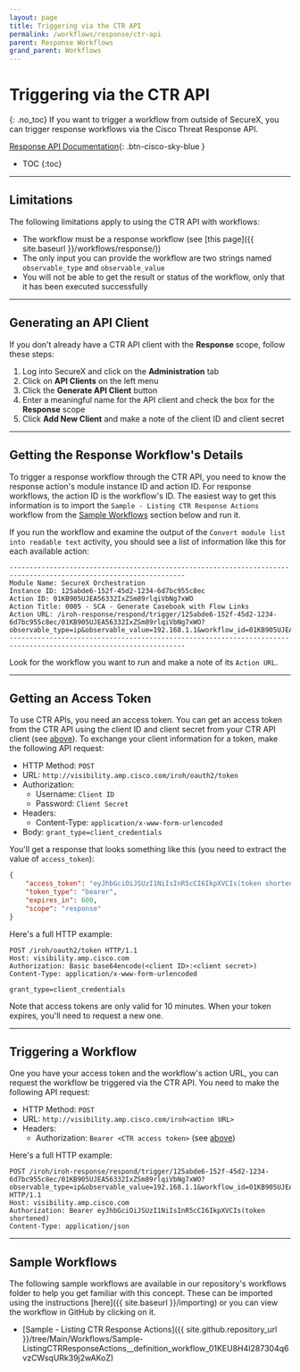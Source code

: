 ```yaml
---
layout: page
title: Triggering via the CTR API
permalink: /workflows/response/ctr-api
parent: Response Workflows
grand_parent: Workflows
---
```


# Triggering via the CTR API
{: .no_toc}
If you want to trigger a workflow from outside of SecureX, you can trigger response workflows via the Cisco Threat Response API.

[Response API Documentation](https://visibility.amp.cisco.com/iroh/iroh-response/index.html){: .btn-cisco-sky-blue }

- TOC
{:toc}

---

## Limitations
The following limitations apply to using the CTR API with workflows:
* The workflow must be a response workflow (see [this page]({{ site.baseurl }}/workflows/response/))
* The only input you can provide the workflow are two strings named `observable_type` and `observable_value`
* You will not be able to get the result or status of the workflow, only that it has been executed successfully

---

## Generating an API Client
If you don't already have a CTR API client with the **Response** scope, follow these steps:

1. Log into SecureX and click on the **Administration** tab
1. Click on **API Clients** on the left menu
1. Click the **Generate API Client** button
1. Enter a meaningful name for the API client and check the box for the **Response** scope
1. Click **Add New Client** and make a note of the client ID and client secret

---

## Getting the Response Workflow's Details
To trigger a response workflow through the CTR API, you need to know the response action's module instance ID and action ID. For response workflows, the action ID is the workflow's ID. The easiest way to get this information is to import the `Sample - Listing CTR Response Actions` workflow from the [Sample Workflows](#sample-workflows) section below and run it.

If you run the workflow and examine the output of the `Convert module list into readable text` activity, you should see a list of information like this for each available action:
```text
------------------------------------------------------------------------------------------------------------------
Module Name: SecureX Orchestration
Instance ID: 125abde6-152f-45d2-1234-6d7bc955c8ec
Action ID: 01KB905UJEA56332IxZSm89rlqiVbNg7xWO
Action Title: 0005 - SCA - Generate Casebook with Flow Links
Action URL: /iroh-response/respond/trigger/125abde6-152f-45d2-1234-6d7bc955c8ec/01KB905UJEA56332IxZSm89rlqiVbNg7xWO?observable_type=ip&observable_value=192.168.1.1&workflow_id=01KB905UJEA56332IxZSm89rlqiVbNg7xWO
------------------------------------------------------------------------------------------------------------------
```

Look for the workflow you want to run and make a note of its `Action URL`.

---

## Getting an Access Token
To use CTR APIs, you need an access token. You can get an access token from the CTR API using the client ID and client secret from your CTR API client (see [above](#generating-an-api-client)). To exchange your client information for a token, make the following API request:
* HTTP Method: `POST`
* URL: `http://visibility.amp.cisco.com/iroh/oauth2/token`
* Authorization:
	* Username: `Client ID`
	* Password: `Client Secret`
* Headers:
	* Content-Type: `application/x-www-form-urlencoded`
* Body: `grant_type=client_credentials`

You'll get a response that looks something like this (you need to extract the value of `access_token`):
```json
{
    "access_token": "eyJhbGciOiJSUzI1NiIsInR5cCI6IkpXVCIs(token shortened)",
    "token_type": "bearer",
    "expires_in": 600,
    "scope": "response"
}
```

Here's a full HTTP example:
```text
POST /iroh/oauth2/token HTTP/1.1
Host: visibility.amp.cisco.com
Authorization: Basic base64encode(<client ID>:<client secret>)
Content-Type: application/x-www-form-urlencoded

grant_type=client_credentials
```

Note that access tokens are only valid for 10 minutes. When your token expires, you'll need to request a new one.

---

## Triggering a Workflow
One you have your access token and the workflow's action URL, you can request the workflow be triggered via the CTR API. You need to make the following API request:
* HTTP Method: `POST`
* URL: `http://visibility.amp.cisco.com/iroh<action URL>`
* Headers:
	* Authorization: `Bearer <CTR access token>` (see [above](#getting-an-access-token))

Here's a full HTTP example:
```text
POST /iroh/iroh-response/respond/trigger/125abde6-152f-45d2-1234-6d7bc955c8ec/01KB905UJEA56332IxZSm89rlqiVbNg7xWO?observable_type=ip&observable_value=192.168.1.1&workflow_id=01KB905UJEA56332IxZSm89rlqiVbNg7xWO HTTP/1.1
Host: visibility.amp.cisco.com
Authorization: Bearer eyJhbGciOiJSUzI1NiIsInR5cCI6IkpXVCIs(token shortened)
Content-Type: application/json
```

---

## Sample Workflows
The following sample workflows are available in our repository's workflows folder to help you get familiar with this concept. These can be imported using the instructions [here]({{ site.baseurl }}/importing) or you can view the workflow in GitHub by clicking on it.

* [Sample - Listing CTR Response Actions]({{ site.github.repository_url }}/tree/Main/Workflows/Sample-ListingCTRResponseActions__definition_workflow_01KEU8H4I287304q6vzCWsqURk39j2wAKoZ)
